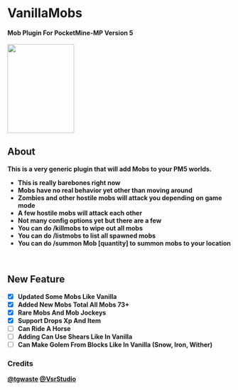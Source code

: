 # VanillaMobs
<b>Mob Plugin For PocketMine-MP Version 5<b>
<br />
<br />
<img src="https://static.wikia.nocookie.net/minecraft_gamepedia/images/d/d3/Chicken_Jockey.png/revision/latest?cb=20250409082551" height=200 width=150>
<br />
## About
This is a very generic plugin that will add Mobs to your PM5 worlds.
<br />
* This is really barebones right now
* Mobs have no real behavior yet other than moving around
* Zombies and other hostile mobs will attack you depending on game mode
* A few hostile mobs will attack each other
* Not many config options yet but there are a few
* You can do /killmobs to wipe out all mobs
* You can do /listmobs to list all spawned mobs
* You can do /summon Mob [quantity] to summon mobs to your location
<br />

## New Feature
- [X] Updated Some Mobs Like Vanilla
- [X] Added New Mobs Total All Mobs 73+
- [X] Rare Mobs And Mob Jockeys
- [X] Support Drops Xp And Item
- [ ] Can Ride A Horse
- [ ] Adding Can Use Shears Like In Vanilla
- [ ] Can Make Golem From Blocks Like In Vanilla (Snow, Iron, Wither)

### Credits
[@tgwaste](https://github.com/tgwaste)
[@VsrStudio](https://github.com/VsrStudio)

